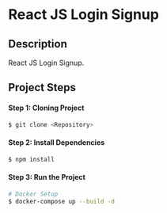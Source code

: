 # React JS Login Signup

## Description
React JS Login Signup.

## Project Steps
#### Step 1: Cloning Project

```bash
$ git clone <Repository>
```

#### Step 2: Install Dependencies

```bash
$ npm install
```

#### Step 3: Run the Project

```bash
# Docker Setup
$ docker-compose up --build -d
```

